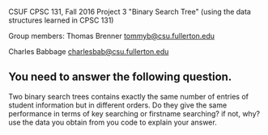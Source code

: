 CSUF CPSC 131, Fall 2016
Project 3
"Binary Search Tree" (using the data structures learned in CPSC 131)

Group members:
Thomas Brenner tommyb@csu.fullerton.edu

Charles Babbage charlesbab@csu.fullerton.edu


## You need to answer the following question. 
Two binary search trees contains exactly the same number of entries of student information but in different orders.
Do they give the same performance in terms of key searching or firstname searching? if not, why? use the data you obtain from you code to 
explain your answer. 
